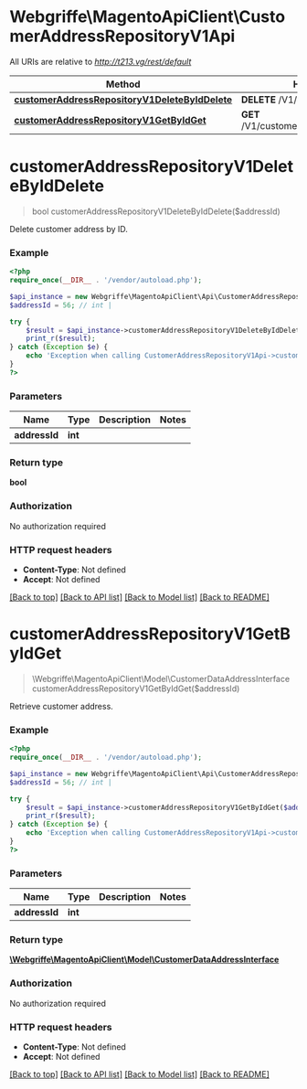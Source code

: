 # Webgriffe\MagentoApiClient\CustomerAddressRepositoryV1Api

All URIs are relative to *http://t213.vg/rest/default*

Method | HTTP request | Description
------------- | ------------- | -------------
[**customerAddressRepositoryV1DeleteByIdDelete**](CustomerAddressRepositoryV1Api.md#customerAddressRepositoryV1DeleteByIdDelete) | **DELETE** /V1/addresses/{addressId} | 
[**customerAddressRepositoryV1GetByIdGet**](CustomerAddressRepositoryV1Api.md#customerAddressRepositoryV1GetByIdGet) | **GET** /V1/customers/addresses/{addressId} | 


# **customerAddressRepositoryV1DeleteByIdDelete**
> bool customerAddressRepositoryV1DeleteByIdDelete($addressId)



Delete customer address by ID.

### Example
```php
<?php
require_once(__DIR__ . '/vendor/autoload.php');

$api_instance = new Webgriffe\MagentoApiClient\Api\CustomerAddressRepositoryV1Api();
$addressId = 56; // int | 

try {
    $result = $api_instance->customerAddressRepositoryV1DeleteByIdDelete($addressId);
    print_r($result);
} catch (Exception $e) {
    echo 'Exception when calling CustomerAddressRepositoryV1Api->customerAddressRepositoryV1DeleteByIdDelete: ', $e->getMessage(), PHP_EOL;
}
?>
```

### Parameters

Name | Type | Description  | Notes
------------- | ------------- | ------------- | -------------
 **addressId** | **int**|  |

### Return type

**bool**

### Authorization

No authorization required

### HTTP request headers

 - **Content-Type**: Not defined
 - **Accept**: Not defined

[[Back to top]](#) [[Back to API list]](../../README.md#documentation-for-api-endpoints) [[Back to Model list]](../../README.md#documentation-for-models) [[Back to README]](../../README.md)

# **customerAddressRepositoryV1GetByIdGet**
> \Webgriffe\MagentoApiClient\Model\CustomerDataAddressInterface customerAddressRepositoryV1GetByIdGet($addressId)



Retrieve customer address.

### Example
```php
<?php
require_once(__DIR__ . '/vendor/autoload.php');

$api_instance = new Webgriffe\MagentoApiClient\Api\CustomerAddressRepositoryV1Api();
$addressId = 56; // int | 

try {
    $result = $api_instance->customerAddressRepositoryV1GetByIdGet($addressId);
    print_r($result);
} catch (Exception $e) {
    echo 'Exception when calling CustomerAddressRepositoryV1Api->customerAddressRepositoryV1GetByIdGet: ', $e->getMessage(), PHP_EOL;
}
?>
```

### Parameters

Name | Type | Description  | Notes
------------- | ------------- | ------------- | -------------
 **addressId** | **int**|  |

### Return type

[**\Webgriffe\MagentoApiClient\Model\CustomerDataAddressInterface**](../Model/CustomerDataAddressInterface.md)

### Authorization

No authorization required

### HTTP request headers

 - **Content-Type**: Not defined
 - **Accept**: Not defined

[[Back to top]](#) [[Back to API list]](../../README.md#documentation-for-api-endpoints) [[Back to Model list]](../../README.md#documentation-for-models) [[Back to README]](../../README.md)

